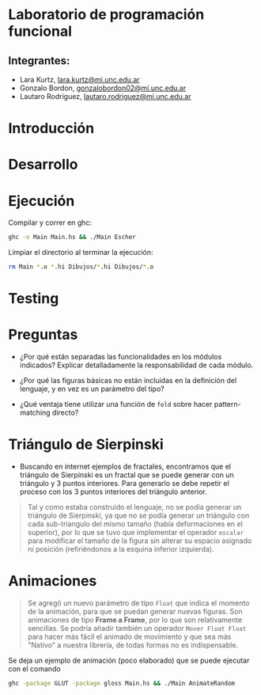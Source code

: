 # Laboratorio de programación funcional

## Integrantes:

- Lara Kurtz, lara.kurtz@mi.unc.edu.ar
- Gonzalo Bordon, gonzalobordon02@mi.unc.edu.ar
- Lautaro Rodri­guez, lautaro.rodriguez@mi.unc.edu.ar

# Introducción

# Desarrollo

# Ejecución

Compilar y correr en ghc:

```bash
ghc -o Main Main.hs && ./Main Escher
```

Limpiar el directorio al terminar la ejecución:

```bash
rm Main *.o *.hi Dibujos/*.hi Dibujos/*.o
```

# Testing

# Preguntas

- ¿Por qué están separadas las funcionalidades en los módulos indicados? Explicar detalladamente la responsabilidad de cada módulo.

- ¿Por qué las figuras básicas no están incluidas en la definición del lenguaje, y en vez es un parámetro del tipo?

- ¿Qué ventaja tiene utilizar una función de `fold` sobre hacer pattern-matching directo?

# Triángulo de Sierpinski
- Buscando en internet ejemplos de fractales, encontramos que el triángulo de Sierpinski es un fractal que se puede generar con un triángulo y 3 puntos interiores. Para generarlo se debe repetir el proceso con los 3 puntos interiores del triángulo anterior.

> Tal y como estaba construido el lenguaje, no se podía generar un triángulo de Sierpinski, ya que no se podía generar un triángulo con cada sub-triangulo del mismo tamaño (había deformaciones en el superior), por lo que se tuvo que implementar el operador `escalar` para modificar el tamaño de la figura sin alterar su espacio asignado ni posición (refiriéndonos a la esquina inferior izquierda).

# Animaciones
> Se agregó un nuevo parámetro de tipo `Float` que indica el momento de la animación, para que se puedan generar nuevas figuras. Son animaciones de tipo **Frame a Frame**, por lo que son relativamente sencillas. Se podría añadir también un operador `Mover Float Float` para hacer más fácil el animado de movimiento y que sea más "Nativo" a nuestra librería, de todas formas no es indispensable.

Se deja un ejemplo de animación (poco elaborado) que se puede ejecutar con el comando 

```bash
ghc -package GLUT -package gloss Main.hs && ./Main AnimateRandom
```
